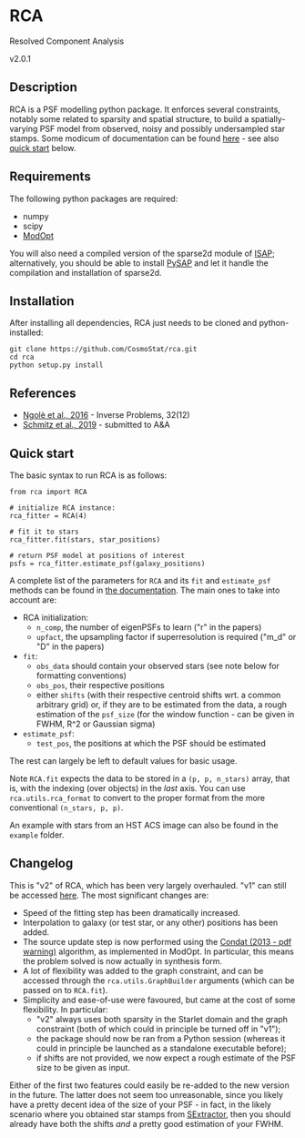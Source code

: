 RCA
===
Resolved Component Analysis

v2.0.1

## Description
RCA is a PSF modelling python package. It enforces several constraints, notably some related to sparsity and spatial structure, to build a spatially-varying PSF model from observed, noisy and possibly undersampled star stamps. Some modicum of documentation can be found [here](https://cosmostat.github.io/rca/) - see also [quick start](#quick-start) below.

## Requirements
The following python packages are required:

  - numpy
  - scipy
  - [ModOpt](https://github.com/CEA-COSMIC/ModOpt)
  
You will also need a compiled version of the sparse2d module of [ISAP](http://www.cosmostat.org/software/isap); alternatively, you should be able to install [PySAP](https://github.com/CEA-COSMIC/pysap) and let it handle the compilation and installation of sparse2d.

## Installation
After installing all dependencies, RCA just needs to be cloned and python-installed:

```
git clone https://github.com/CosmoStat/rca.git
cd rca
python setup.py install
```

## References
  - [Ngolè et al., 2016](https://arxiv.org/abs/1608.08104) - Inverse Problems, 32(12)
  - [Schmitz et al., 2019](https://arxiv.org/abs/1906.07676) - submitted to A&A
  
## Quick start
The basic syntax to run RCA is as follows:

```
from rca import RCA

# initialize RCA instance:
rca_fitter = RCA(4)

# fit it to stars
rca_fitter.fit(stars, star_positions)

# return PSF model at positions of interest
psfs = rca_fitter.estimate_psf(galaxy_positions)
```
A complete list of the parameters for `RCA` and its `fit` and `estimate_psf` methods can be found in [the documentation](https://cosmostat.github.io/rca/rca.html#module-rca). The main ones to take into account are:

  - RCA initialization:
    - `n_comp`, the number of eigenPSFs to learn ("r" in the papers)
    - `upfact`, the upsampling factor if superresolution is required ("m_d" or "D" in the papers)
  - `fit`:
    - `obs_data` should contain your observed stars (see note below for formatting conventions)
    - `obs_pos`, their respective positions
    - either `shifts` (with their respective centroid shifts wrt. a common arbitrary grid) or, if they are to be estimated from the data, a rough estimation of the `psf_size` (for the window function - can be given in FWHM, R^2 or Gaussian sigma)
  - `estimate_psf`:
    - `test_pos`, the positions at which the PSF should be estimated

The rest can largely be left to default values for basic usage.

Note `RCA.fit` expects the data to be stored in a `(p, p, n_stars)` array, that is, with the indexing (over objects) in the _last_ axis. You can use `rca.utils.rca_format` to convert to the proper format from the more conventional `(n_stars, p, p)`.

An example with stars from an HST ACS image can also be found in the `example` folder.

## Changelog
This is "v2" of RCA, which has been very largely overhauled. "v1" can still be accessed [here](https://github.com/CosmoStat/rca/commit/60845d44de56a9df58bed724ff2a1fbdae288c04). The most significant changes are:

  - Speed of the fitting step has been dramatically increased.
  - Interpolation to galaxy (or test star, or any other) positions has been added.
  - The source update step is now performed using the [Condat (2013 - pdf warning)](http://www.gipsa-lab.fr/~laurent.condat/publis/Condat-optim-JOTA-2013.pdf) algorithm, as implemented in ModOpt. In particular, this means the problem solved is now actually in synthesis form.
  - A lot of flexibility was added to the graph constraint, and can be accessed through the `rca.utils.GraphBuilder` arguments (which can be passed on to `RCA.fit`).
  - Simplicity and ease-of-use were favoured, but came at the cost of some flexibility. In particular:
    - "v2" always uses both sparsity in the Starlet domain and the graph constraint (both of which could in principle be turned off in "v1"); 
    - the package should now be ran from a Python session (whereas it could in principle be launched as a standalone executable before);
    - if shifts are not provided, we now expect a rough estimate of the PSF size to be given as input.
    
Either of the first two features could easily be re-added to the new version in the future. The latter does not seem too unreasonable, since you likely have a pretty decent idea of the size of your PSF - in fact, in the likely scenario where you obtained star stamps from [SExtractor](https://github.com/astromatic/sextractor), then you should already have both the shifts _and_ a pretty good estimation of your FWHM.
